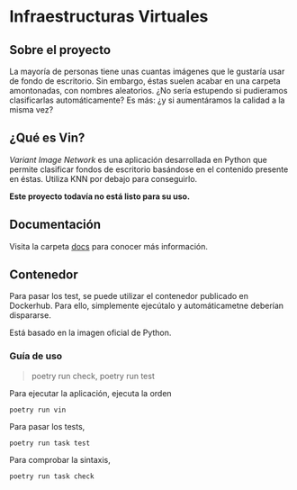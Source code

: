 # Infraestructuras Virtuales

## Sobre el proyecto

La mayoría de personas tiene unas cuantas imágenes que le gustaría usar de fondo de escritorio. Sin embargo, éstas suelen acabar en una carpeta amontonadas, con nombres aleatorios. ¿No sería estupendo si pudieramos clasificarlas automáticamente? Es más: ¿y si aumentáramos la calidad a la misma vez?

## ¿Qué es Vin?

*Variant Image Network* es una aplicación desarrollada en Python que permite clasificar fondos de escritorio basándose en el contenido presente en éstas. Utiliza KNN por debajo para conseguirlo.

**Este proyecto todavía no está listo para su uso.**

## Documentación

Visita la carpeta [docs](./docs) para conocer más información.

## Contenedor

Para pasar los test, se puede utilizar el contenedor publicado en Dockerhub. Para ello, simplemente ejecútalo y automáticametne deberían dispararse.

Está basado en la imagen oficial de Python.

### Guía de uso

> poetry run check, poetry run test

Para ejecutar la aplicación, ejecuta la orden

```
poetry run vin
```

Para pasar los tests,
```
poetry run task test
```

Para comprobar la sintaxis,
```
poetry run task check
```